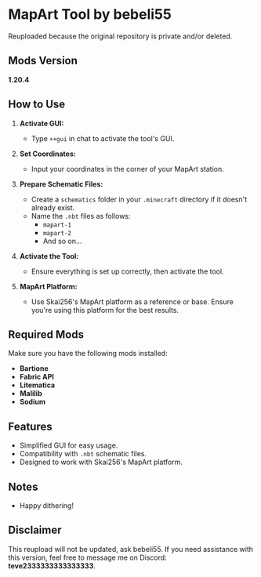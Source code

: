 # MapArt Tool by bebeli55

Reuploaded because the original repository is private and/or deleted.

## Mods Version
**1.20.4**

## How to Use

1. **Activate GUI:**
   - Type `++gui` in chat to activate the tool's GUI.

2. **Set Coordinates:**
   - Input your coordinates in the corner of your MapArt station.

3. **Prepare Schematic Files:**
   - Create a `schematics` folder in your `.minecraft` directory if it doesn't already exist.
   - Name the `.nbt` files as follows:
     - `mapart-1`
     - `mapart-2`
     - And so on...

4. **Activate the Tool:**
   - Ensure everything is set up correctly, then activate the tool.

5. **MapArt Platform:**
   - Use Skai256's MapArt platform as a reference or base. Ensure you're using this platform for the best results.

## Required Mods
Make sure you have the following mods installed:
- **Bartione**
- **Fabric API**
- **Litematica**
- **Malilib**
- **Sodium**

## Features
- Simplified GUI for easy usage.
- Compatibility with `.nbt` schematic files.
- Designed to work with Skai256's MapArt platform.

## Notes
- Happy dithering!

## Disclaimer
This reupload will not be updated, ask bebeli55.
If you need assistance with this version, feel free to message me on Discord: **teve2333333333333333**.
